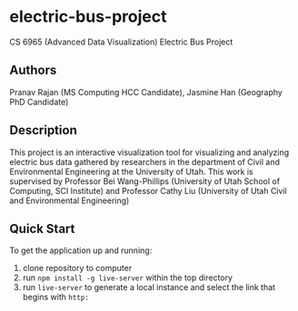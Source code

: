 # electric-bus-project
CS 6965 (Advanced Data Visualization) Electric Bus Project

## Authors
Pranav Rajan (MS Computing HCC Candidate), Jasmine Han (Geography PhD Candidate) 

## Description
This project is an interactive visualization tool for visualizing and analyzing electric bus data gathered by researchers in the department of Civil and Environmental Engineering at the University of Utah. This work is supervised by Professor Bei Wang-Phillips (University of Utah School of Computing, SCI Institute) and Professor Cathy Liu (University of Utah Civil and Environmental Engineering)
## Quick Start
To get the application up and running:

1. clone repository to computer
2. run `npm install -g live-server` within the top directory
3. run `live-server` to generate a local instance and select the link that begins with `http:`
